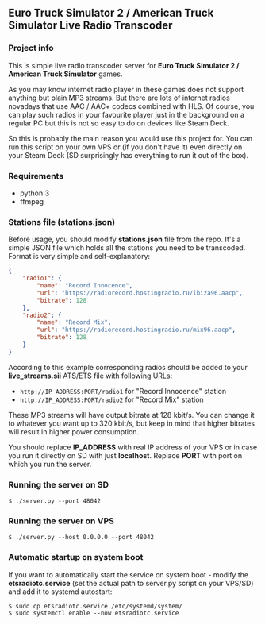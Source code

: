## Euro Truck Simulator 2 / American Truck Simulator Live Radio Transcoder

### Project info
This is simple live radio transcoder server for **Euro Truck Simulator 2 / American Truck Simulator** games.

As you may know internet radio player in these games does not support anything but plain MP3 streams.
But there are lots of internet radios novadays that use AAC / AAC+ codecs combined with HLS. Of course, you can play
such radios in your favourite player just in the background on a regular PC but this is not so easy to do on devices
like Steam Deck.

So this is probably the main reason you would use this project for.
You can run this script on your own VPS or (if you don't have it) even directly on your Steam Deck (SD surprisingly has 
everything to run it out of the box).

### Requirements
- python 3
- ffmpeg

### Stations file (stations.json)
Before usage, you should modify **stations.json** file from the repo. It's a simple JSON file which holds all the 
stations you need to be transcoded. Format is very simple and self-explanatory:

```json
{
	"radio1": {
		"name": "Record Innocence",
		"url": "https://radiorecord.hostingradio.ru/ibiza96.aacp",
		"bitrate": 128
	},
	"radio2": {
		"name": "Record Mix",
		"url": "https://radiorecord.hostingradio.ru/mix96.aacp",
		"bitrate": 128
	}
}
```

According to this example corresponding radios should be added to your **live_streams.sii** ATS/ETS file with following URLs:
- `http://IP_ADDRESS:PORT/radio1` for "Record Innocence" station 
- `http://IP_ADDRESS:PORT/radio2` for "Record Mix" station

These MP3 streams will have output bitrate at 128 kbit/s. You can change it to whatever you want up to 320 kbit/s, but 
keep in mind that higher bitrates will result in higher power consumption.

You should replace **IP_ADDRESS** with real IP address of your VPS or in case you run it directly on SD with just
**localhost**. Replace **PORT** with port on which you run the server.

### Running the server on SD
`$ ./server.py --port 48042`

### Running the server on VPS
`$ ./server.py --host 0.0.0.0 --port 48042`

### Automatic startup on system boot
If you want to automatically start the service on system boot - modify the **etsradiotc.service** (set the actual path to
server.py script on your VPS/SD) and add it to systemd autostart:

```
$ sudo cp etsradiotc.service /etc/systemd/system/
$ sudo systemctl enable --now etsradiotc.service
```
